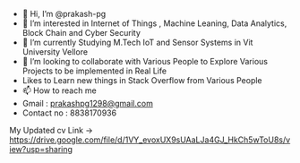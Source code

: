 - 👋 Hi, I’m @prakash-pg
- 👀 I’m interested in Internet of Things , Machine Leaning, Data Analytics, Block Chain and Cyber Security 
- 🌱 I’m currently Studying M.Tech IoT and Sensor Systems in Vit University Vellore
- 💞️ I’m looking to collaborate with Various People to Explore Various Projects to be implemented in Real Life
- Likes to Learn new things in Stack Overflow from Various People
- 📫 How to reach me 
- Gmail : prakashpg1298@gmail.com
- Contact no : 8838170936

My Updated cv Link -> https://drive.google.com/file/d/1VY_evoxUX9sUAaLJa4GJ_HkCh5wToU8s/view?usp=sharing
<!---
prakash-pg/prakash-pg is a ✨ special ✨ repository because its `README.md` (this file) appears on your GitHub profile.
You can click the Preview link to take a look at your changes.
--->
